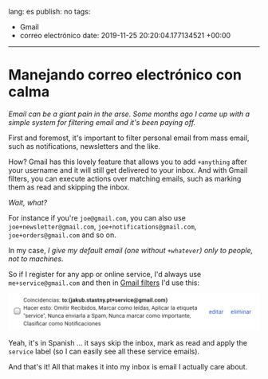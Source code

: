 lang: es
publish: no
tags:
- Gmail
- correo electrónico
date: 2019-11-25 20:20:04.177134521 +00:00

---


# Manejando correo electrónico con calma

_Email can be a giant pain in the arse. Some months ago I came up with a simple system for filtering email and it's been paying off._

First and foremost, it's important to filter personal email from mass email, such as notifications, newsletters and the like.

How? Gmail has this lovely feature that allows you to add `+anything` after your username and it will still get delivered to your inbox. And with Gmail filters, you can execute actions over matching emails, such as marking them as read and skipping the inbox.

_Wait, what?_

For instance if you're `joe@gmail.com`, you can also use `joe+newsletter@gmail.com`, `joe+notifications@gmail.com`, `joe+orders@gmail.com` and so on.

In my case, _I give my default email (one without `+whatever`) only to people, not to machines_.

So if I register for any app or online service, I'd always use `me+service@gmail.com` and then in [Gmail filters](https://mail.google.com/mail/u/0/#settings/filters) I'd use this:

![gmail-filter-service.jpg](gmail-filter-service.jpg)

Yeah, it's in Spanish ... it says skip the inbox, mark as read and apply the `service` label (so I can easily see all these service emails).

And that's it! All that makes it into my inbox is email I actually care about.
